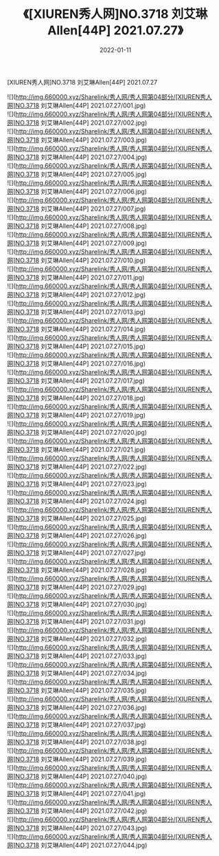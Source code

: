 ﻿---
layout: post
title:  《[XIUREN秀人网]NO.3718 刘艾琳Allen[44P] 2021.07.27》
date:   2022-01-11
img: http://img.660000.xyz/Sharelink/秀人网/秀人网第04部分/[XIUREN秀人网]NO.3718 刘艾琳Allen[44P] 2021.07.27/000.jpg
categories: [美女, 清纯, 唯美]
---

[XIUREN秀人网]NO.3718 刘艾琳Allen[44P] 2021.07.27

 ![](http://img.660000.xyz/Sharelink/秀人网/秀人网第04部分/[XIUREN秀人网]NO.3718 刘艾琳Allen[44P] 2021.07.27/001.jpg) <br>![](http://img.660000.xyz/Sharelink/秀人网/秀人网第04部分/[XIUREN秀人网]NO.3718 刘艾琳Allen[44P] 2021.07.27/002.jpg) <br>![](http://img.660000.xyz/Sharelink/秀人网/秀人网第04部分/[XIUREN秀人网]NO.3718 刘艾琳Allen[44P] 2021.07.27/003.jpg) <br>![](http://img.660000.xyz/Sharelink/秀人网/秀人网第04部分/[XIUREN秀人网]NO.3718 刘艾琳Allen[44P] 2021.07.27/004.jpg) <br>![](http://img.660000.xyz/Sharelink/秀人网/秀人网第04部分/[XIUREN秀人网]NO.3718 刘艾琳Allen[44P] 2021.07.27/005.jpg) <br>![](http://img.660000.xyz/Sharelink/秀人网/秀人网第04部分/[XIUREN秀人网]NO.3718 刘艾琳Allen[44P] 2021.07.27/006.jpg) <br>![](http://img.660000.xyz/Sharelink/秀人网/秀人网第04部分/[XIUREN秀人网]NO.3718 刘艾琳Allen[44P] 2021.07.27/007.jpg) <br>![](http://img.660000.xyz/Sharelink/秀人网/秀人网第04部分/[XIUREN秀人网]NO.3718 刘艾琳Allen[44P] 2021.07.27/008.jpg) <br>![](http://img.660000.xyz/Sharelink/秀人网/秀人网第04部分/[XIUREN秀人网]NO.3718 刘艾琳Allen[44P] 2021.07.27/009.jpg) <br>![](http://img.660000.xyz/Sharelink/秀人网/秀人网第04部分/[XIUREN秀人网]NO.3718 刘艾琳Allen[44P] 2021.07.27/010.jpg) <br>![](http://img.660000.xyz/Sharelink/秀人网/秀人网第04部分/[XIUREN秀人网]NO.3718 刘艾琳Allen[44P] 2021.07.27/011.jpg) <br>![](http://img.660000.xyz/Sharelink/秀人网/秀人网第04部分/[XIUREN秀人网]NO.3718 刘艾琳Allen[44P] 2021.07.27/012.jpg) <br>![](http://img.660000.xyz/Sharelink/秀人网/秀人网第04部分/[XIUREN秀人网]NO.3718 刘艾琳Allen[44P] 2021.07.27/013.jpg) <br>![](http://img.660000.xyz/Sharelink/秀人网/秀人网第04部分/[XIUREN秀人网]NO.3718 刘艾琳Allen[44P] 2021.07.27/014.jpg) <br>![](http://img.660000.xyz/Sharelink/秀人网/秀人网第04部分/[XIUREN秀人网]NO.3718 刘艾琳Allen[44P] 2021.07.27/015.jpg) <br>![](http://img.660000.xyz/Sharelink/秀人网/秀人网第04部分/[XIUREN秀人网]NO.3718 刘艾琳Allen[44P] 2021.07.27/016.jpg) <br>![](http://img.660000.xyz/Sharelink/秀人网/秀人网第04部分/[XIUREN秀人网]NO.3718 刘艾琳Allen[44P] 2021.07.27/017.jpg) <br>![](http://img.660000.xyz/Sharelink/秀人网/秀人网第04部分/[XIUREN秀人网]NO.3718 刘艾琳Allen[44P] 2021.07.27/018.jpg) <br>![](http://img.660000.xyz/Sharelink/秀人网/秀人网第04部分/[XIUREN秀人网]NO.3718 刘艾琳Allen[44P] 2021.07.27/019.jpg) <br>![](http://img.660000.xyz/Sharelink/秀人网/秀人网第04部分/[XIUREN秀人网]NO.3718 刘艾琳Allen[44P] 2021.07.27/020.jpg) <br>![](http://img.660000.xyz/Sharelink/秀人网/秀人网第04部分/[XIUREN秀人网]NO.3718 刘艾琳Allen[44P] 2021.07.27/021.jpg) <br>![](http://img.660000.xyz/Sharelink/秀人网/秀人网第04部分/[XIUREN秀人网]NO.3718 刘艾琳Allen[44P] 2021.07.27/022.jpg) <br>![](http://img.660000.xyz/Sharelink/秀人网/秀人网第04部分/[XIUREN秀人网]NO.3718 刘艾琳Allen[44P] 2021.07.27/023.jpg) <br>![](http://img.660000.xyz/Sharelink/秀人网/秀人网第04部分/[XIUREN秀人网]NO.3718 刘艾琳Allen[44P] 2021.07.27/024.jpg) <br>![](http://img.660000.xyz/Sharelink/秀人网/秀人网第04部分/[XIUREN秀人网]NO.3718 刘艾琳Allen[44P] 2021.07.27/025.jpg) <br>![](http://img.660000.xyz/Sharelink/秀人网/秀人网第04部分/[XIUREN秀人网]NO.3718 刘艾琳Allen[44P] 2021.07.27/026.jpg) <br>![](http://img.660000.xyz/Sharelink/秀人网/秀人网第04部分/[XIUREN秀人网]NO.3718 刘艾琳Allen[44P] 2021.07.27/027.jpg) <br>![](http://img.660000.xyz/Sharelink/秀人网/秀人网第04部分/[XIUREN秀人网]NO.3718 刘艾琳Allen[44P] 2021.07.27/028.jpg) <br>![](http://img.660000.xyz/Sharelink/秀人网/秀人网第04部分/[XIUREN秀人网]NO.3718 刘艾琳Allen[44P] 2021.07.27/029.jpg) <br>![](http://img.660000.xyz/Sharelink/秀人网/秀人网第04部分/[XIUREN秀人网]NO.3718 刘艾琳Allen[44P] 2021.07.27/030.jpg) <br>![](http://img.660000.xyz/Sharelink/秀人网/秀人网第04部分/[XIUREN秀人网]NO.3718 刘艾琳Allen[44P] 2021.07.27/031.jpg) <br>![](http://img.660000.xyz/Sharelink/秀人网/秀人网第04部分/[XIUREN秀人网]NO.3718 刘艾琳Allen[44P] 2021.07.27/032.jpg) <br>![](http://img.660000.xyz/Sharelink/秀人网/秀人网第04部分/[XIUREN秀人网]NO.3718 刘艾琳Allen[44P] 2021.07.27/033.jpg) <br>![](http://img.660000.xyz/Sharelink/秀人网/秀人网第04部分/[XIUREN秀人网]NO.3718 刘艾琳Allen[44P] 2021.07.27/034.jpg) <br>![](http://img.660000.xyz/Sharelink/秀人网/秀人网第04部分/[XIUREN秀人网]NO.3718 刘艾琳Allen[44P] 2021.07.27/035.jpg) <br>![](http://img.660000.xyz/Sharelink/秀人网/秀人网第04部分/[XIUREN秀人网]NO.3718 刘艾琳Allen[44P] 2021.07.27/036.jpg) <br>![](http://img.660000.xyz/Sharelink/秀人网/秀人网第04部分/[XIUREN秀人网]NO.3718 刘艾琳Allen[44P] 2021.07.27/037.jpg) <br>![](http://img.660000.xyz/Sharelink/秀人网/秀人网第04部分/[XIUREN秀人网]NO.3718 刘艾琳Allen[44P] 2021.07.27/038.jpg) <br>![](http://img.660000.xyz/Sharelink/秀人网/秀人网第04部分/[XIUREN秀人网]NO.3718 刘艾琳Allen[44P] 2021.07.27/039.jpg) <br>![](http://img.660000.xyz/Sharelink/秀人网/秀人网第04部分/[XIUREN秀人网]NO.3718 刘艾琳Allen[44P] 2021.07.27/040.jpg) <br>![](http://img.660000.xyz/Sharelink/秀人网/秀人网第04部分/[XIUREN秀人网]NO.3718 刘艾琳Allen[44P] 2021.07.27/041.jpg) <br>![](http://img.660000.xyz/Sharelink/秀人网/秀人网第04部分/[XIUREN秀人网]NO.3718 刘艾琳Allen[44P] 2021.07.27/042.jpg) <br>![](http://img.660000.xyz/Sharelink/秀人网/秀人网第04部分/[XIUREN秀人网]NO.3718 刘艾琳Allen[44P] 2021.07.27/043.jpg) <br>![](http://img.660000.xyz/Sharelink/秀人网/秀人网第04部分/[XIUREN秀人网]NO.3718 刘艾琳Allen[44P] 2021.07.27/044.jpg) <br>